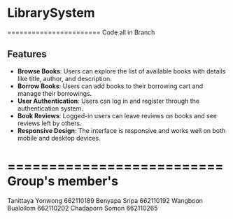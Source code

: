 # LibrarySystem
=======================
Code all in Branch
## Features

- **Browse Books**: Users can explore the list of available books with details like title, author, and description.
- **Borrow Books**: Users can add books to their borrowing cart and manage their borrowings.
- **User Authentication**: Users can log in and register through the authentication system.
- **Book Reviews**: Logged-in users can leave reviews on books and see reviews left by others.
- **Responsive Design**: The interface is responsive and works well on both mobile and desktop devices.



==========================
Group's member's
==========================
Tanittaya Yonwong 662110189 Benyapa Sripa 662110192 Wangboon Bualoilom 662110202 Chadaporn Somon 662110265